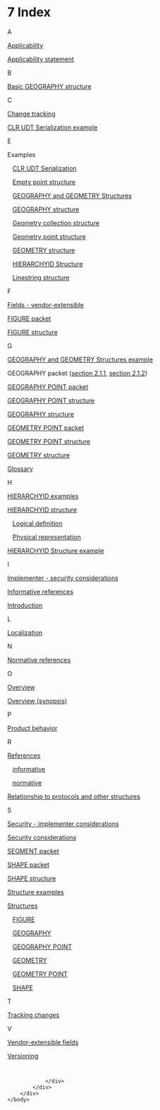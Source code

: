 <html dir="LTR" xmlns:mshelp="http://msdn.microsoft.com/mshelp" xmlns:ddue="http://ddue.schemas.microsoft.com/authoring/2003/5" xmlns:xlink="http://www.w3.org/1999/xlink" xmlns:tool="http://www.microsoft.com/tooltip">
    <head>
        <meta http-equiv="Content-Type" content="text/html; CHARSET=utf-8"></meta>
        <meta name="save" content="history"></meta>
        <title>7 Index</title>
        <xml>
            <mshelp:toctitle title="7 Index"></mshelp:toctitle>
            <mshelp:rltitle title="[MS-SSCLRT]: Index"></mshelp:rltitle>
            <mshelp:keyword index="A" term="e0765459-7694-4917-870d-05ef1aa611bb"></mshelp:keyword>
            <mshelp:attr name="DCSext.ContentType" value="open specification"></mshelp:attr>
            <mshelp:attr name="AssetID" value="e0765459-7694-4917-870d-05ef1aa611bb"></mshelp:attr>
            <mshelp:attr name="TopicType" value="kbRef"></mshelp:attr>
            <mshelp:attr name="DCSext.Title" value="[MS-SSCLRT]: Index" />
        </xml>
    </head>
    <body>
        <div id="header">
            <h1 class="heading">7 Index</h1>
        </div>
        <div id="mainSection">
            <div id="mainBody">
                <div id="allHistory" class="saveHistory"></div>
                <div id="sectionSection0" class="section" name="collapseableSection">
                    

<p>A</p>

<p><span> </span></p>

<p><a href="a4066830-a508-4666-b5be-89ac4bd8741e.html">Applicability</a></p>

<p><a href="a4066830-a508-4666-b5be-89ac4bd8741e.html">Applicability
statement</a></p>

<p><span> </span></p>

<p>B</p>

<p><span> </span></p>

<p><a href="5db565bb-db14-4e5d-81f4-af0d54a87513.html">Basic
GEOGRAPHY structure</a></p>

<p><span> </span></p>

<p>C</p>

<p><span> </span></p>

<p><a href="65b1ff3b-0731-436c-b3f7-92d8fccb8ca5.html">Change
tracking</a></p>

<p><a href="3533de2a-9d1f-4f47-a280-eb08efdc9185.html">CLR
UDT Serialization example</a></p>

<p><span> </span></p>

<p>E</p>

<p><span> </span></p>

<p>Examples</p>

<p>   <a href="3533de2a-9d1f-4f47-a280-eb08efdc9185.html">CLR
UDT Serialization</a></p>

<p>   <a href="d6c5f7ab-aa42-4f1e-9699-3e9d464c12cb.html">Empty
point structure</a></p>

<p>   <a href="e67d772a-ccd8-4296-8468-9ed1d10c416e.html">GEOGRAPHY
and GEOMETRY Structures</a></p>

<p>   <a href="e67d772a-ccd8-4296-8468-9ed1d10c416e.html">GEOGRAPHY
structure</a></p>

<p>   <a href="3faa3a6a-c744-4760-b47e-71658e7f4334.html">Geometry
collection structure</a></p>

<p>   <a href="dc988cb6-4812-4ec6-91cd-cce329f6ecda.html">Geometry
point structure</a></p>

<p>   <a href="e67d772a-ccd8-4296-8468-9ed1d10c416e.html">GEOMETRY
structure</a></p>

<p>   <a href="eed8aa55-6eb3-4962-acd4-633e3cfe9242.html">HIERARCHYID
Structure</a></p>

<p>   <a href="315c6b83-5ec8-42a4-aeea-8585e9a4b35a.html">Linestring
structure</a></p>

<p><span> </span></p>

<p>F</p>

<p><span> </span></p>

<p><a href="6a0bad96-ee5e-4526-b87c-d287b8e28109.html">Fields
- vendor-extensible</a></p>

<p><a href="d2ba843c-2621-4f0c-befc-ae116a6f772c.html">FIGURE
packet</a></p>

<p><a href="d2ba843c-2621-4f0c-befc-ae116a6f772c.html">FIGURE
structure</a></p>

<p><span> </span></p>

<p>G</p>

<p><span> </span></p>

<p><a href="e67d772a-ccd8-4296-8468-9ed1d10c416e.html">GEOGRAPHY
and GEOMETRY Structures example</a></p>

<p>GEOGRAPHY packet (<a href="5db565bb-db14-4e5d-81f4-af0d54a87513.html">section 2.1.1</a>, <a href="35a20944-9c83-4776-91c6-b5f5af5fef03.html">section 2.1.2</a>)</p>

<p><a href="9911c186-a699-485e-ac77-6800a11da361.html">GEOGRAPHY
POINT packet</a></p>

<p><a href="9911c186-a699-485e-ac77-6800a11da361.html">GEOGRAPHY
POINT structure</a></p>

<p><a href="8ce82728-6582-4e7b-96a0-8d0379767877.html">GEOGRAPHY
structure</a></p>

<p><a href="47f5ad86-257d-4134-bc90-9129e2f594e9.html">GEOMETRY
POINT packet</a></p>

<p><a href="47f5ad86-257d-4134-bc90-9129e2f594e9.html">GEOMETRY
POINT structure</a></p>

<p><a href="8ce82728-6582-4e7b-96a0-8d0379767877.html">GEOMETRY
structure</a></p>

<p><a href="c2758e90-461c-4ce7-bf21-5012ed874080.html">Glossary</a></p>

<p><span> </span></p>

<p>H</p>

<p><span> </span></p>

<p><a href="eed8aa55-6eb3-4962-acd4-633e3cfe9242.html">HIERARCHYID
examples</a></p>

<p><a href="6f82da7e-f487-4bb1-afa3-4b0ce0acb2db.html">HIERARCHYID
structure</a></p>

<p>   <a href="6afd369e-6023-45df-96bc-32d684c8a478.html">Logical
definition</a></p>

<p>   <a href="b975a433-e4d7-49a6-a510-7ae7558c31f3.html">Physical
representation</a></p>

<p><a href="eed8aa55-6eb3-4962-acd4-633e3cfe9242.html">HIERARCHYID
Structure example</a></p>

<p><span> </span></p>

<p>I</p>

<p><span> </span></p>

<p><a href="b9679e28-6532-443b-9bc5-5510137d67e9.html">Implementer
- security considerations</a></p>

<p><a href="14763f28-f011-4b65-b7f9-365f61d4e2ab.html">Informative
references</a></p>

<p><a href="d507092f-0dd2-4d4d-a5a6-310f9be8939d.html">Introduction</a></p>

<p><span> </span></p>

<p>L</p>

<p><span> </span></p>

<p><a href="d303ff88-77a4-4b46-a166-78641d2f1224.html">Localization</a></p>

<p><span> </span></p>

<p>N</p>

<p><span> </span></p>

<p><a href="827c4001-47b8-4e0b-9c2b-1bece2a25531.html">Normative
references</a></p>

<p><span> </span></p>

<p>O</p>

<p><span> </span></p>

<p><a href="ea7c8fa4-6100-43e8-870e-915740daaf5d.html">Overview</a></p>

<p><a href="ea7c8fa4-6100-43e8-870e-915740daaf5d.html">Overview
(synopsis)</a></p>

<p><span> </span></p>

<p>P</p>

<p><span> </span></p>

<p><a href="236596a7-5eb5-4451-8f40-a2aa1c8afea9.html">Product
behavior</a></p>

<p><span> </span></p>

<p>R</p>

<p><span> </span></p>

<p><a href="b303007a-3c4f-4c6c-9c7d-8e95704bd9ca.html">References</a></p>

<p>   <a href="14763f28-f011-4b65-b7f9-365f61d4e2ab.html">informative</a></p>

<p>   <a href="827c4001-47b8-4e0b-9c2b-1bece2a25531.html">normative</a></p>

<p><a href="8ea85d89-6d0e-45ae-a72b-802b7f41cef3.html">Relationship
to protocols and other structures</a></p>

<p><span> </span></p>

<p>S</p>

<p><span> </span></p>

<p><a href="b9679e28-6532-443b-9bc5-5510137d67e9.html">Security
- implementer considerations</a></p>

<p><a href="b9679e28-6532-443b-9bc5-5510137d67e9.html">Security
considerations</a></p>

<p><a href="43b13e10-6372-4327-8420-5c34de54ae5a.html">SEGMENT
packet</a></p>

<p><a href="b0e89264-0e8b-48ac-a5b4-12459764edde.html">SHAPE
packet</a></p>

<p><a href="b0e89264-0e8b-48ac-a5b4-12459764edde.html">SHAPE
structure</a></p>

<p><a href="ad857a2e-0520-444c-9b6e-cecde7c42316.html">Structure
examples</a></p>

<p><a href="76c138c4-b5d5-431d-9d18-bfc95c3f9021.html">Structures</a></p>

<p>   <a href="d2ba843c-2621-4f0c-befc-ae116a6f772c.html">FIGURE</a></p>

<p>   <a href="8ce82728-6582-4e7b-96a0-8d0379767877.html">GEOGRAPHY</a></p>

<p>   <a href="9911c186-a699-485e-ac77-6800a11da361.html">GEOGRAPHY
POINT</a></p>

<p>   <a href="8ce82728-6582-4e7b-96a0-8d0379767877.html">GEOMETRY</a></p>

<p>   <a href="47f5ad86-257d-4134-bc90-9129e2f594e9.html">GEOMETRY
POINT</a></p>

<p>   <a href="b0e89264-0e8b-48ac-a5b4-12459764edde.html">SHAPE</a></p>

<p><span> </span></p>

<p>T</p>

<p><span> </span></p>

<p><a href="65b1ff3b-0731-436c-b3f7-92d8fccb8ca5.html">Tracking
changes</a></p>

<p><span> </span></p>

<p>V</p>

<p><span> </span></p>

<p><a href="6a0bad96-ee5e-4526-b87c-d287b8e28109.html">Vendor-extensible
fields</a></p>

<p><a href="d303ff88-77a4-4b46-a166-78641d2f1224.html">Versioning</a></p>

<p><a id="EndOfDocument_ST"></a><code> </code></p>


                </div>
            </div>
        </div>
    </body>
</html>